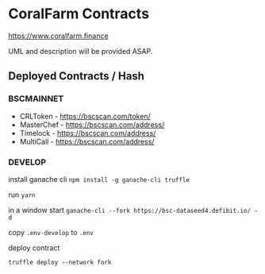# CoralFarm Contracts

https://www.coralfarm.finance 

UML and description will be provided ASAP.

## Deployed Contracts / Hash

### BSCMAINNET

- CRLToken - https://bscscan.com/token/
- MasterChef - https://bscscan.com/address/
- Timelock - https://bscscan.com/address/
- MultiCall - https://bscscan.com/address/

### DEVELOP

install ganache cli `npm install -g ganache-cli truffle`

run `yarn`

in a window start
```ganache-cli --fork https://bsc-dataseed4.defibit.io/ -d```

copy `.env-develop` to `.env`

deploy contract

``` truffle deploy --network fork ```



